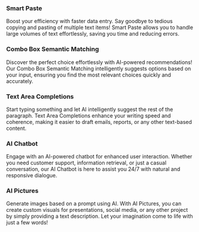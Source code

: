 
### Smart Paste
Boost your efficiency with faster data entry. Say goodbye to tedious copying and pasting of multiple text items! Smart Paste allows you to handle large volumes of text effortlessly, saving you time and reducing errors.

### Combo Box Semantic Matching
Discover the perfect choice effortlessly with AI-powered recommendations! Our Combo Box Semantic Matching intelligently suggests options based on your input, ensuring you find the most relevant choices quickly and accurately.

### Text Area Completions
Start typing something and let AI intelligently suggest the rest of the paragraph. Text Area Completions enhance your writing speed and coherence, making it easier to draft emails, reports, or any other text-based content.

### AI Chatbot
Engage with an AI-powered chatbot for enhanced user interaction. Whether you need customer support, information retrieval, or just a casual conversation, our AI Chatbot is here to assist you 24/7 with natural and responsive dialogue.

### AI Pictures
Generate images based on a prompt using AI. With AI Pictures, you can create custom visuals for presentations, social media, or any other project by simply providing a text description. Let your imagination come to life with just a few words!

